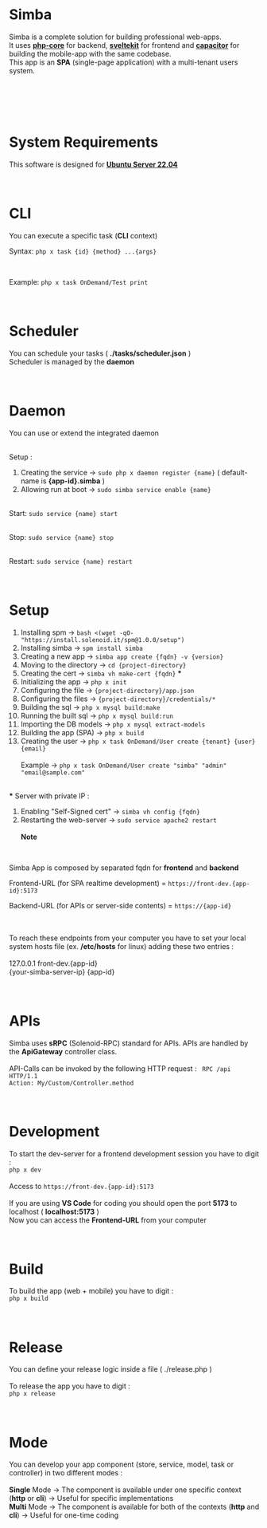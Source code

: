 # Simba
Simba is a complete solution for building professional web-apps.
<br>
It uses <a href="https://github.com/Solenoid-IT/php-core-lib" target="_blank"><b>php-core</b></a> for backend, <a href="https://kit.svelte.dev" target="_blank"><b>sveltekit</b></a> for frontend and <a href="https://capacitorjs.com" target="_blank"><b>capacitor</b></a> for building the mobile-app with the same codebase.
<br>
This app is an <b>SPA</b> (single-page application) with a multi-tenant users system.
<p align="center">
  <img alt="" src="https://dev.simba.solenoid.it/assets/images/simba.png">
</p>
<br><br><br>



# System Requirements
This software is designed for <a href="https://releases.ubuntu.com/22.04/ubuntu-22.04.4-live-server-amd64.iso" target="_blank"><b>Ubuntu Server 22.04</b></a>
<br><br><br>



# CLI
You can execute a specific task (<b>CLI</b> context)
<br>

Syntax: `php x task {id} {method} ...{args}`

<br>

Example: `php x task OnDemand/Test print`
<br><br><br>



# Scheduler
You can schedule your tasks ( <b>./tasks/scheduler.json</b> )
<br>
Scheduler is managed by the <b>daemon</b>
<br><br><br>



# Daemon
You can use or extend the integrated daemon
<br><br>

Setup :
1. Creating the service -> `sudo php x daemon register {name}` ( default-name is <b>{app-id}.simba</b> )<br>
2. Allowing run at boot -> `sudo simba service enable {name}`
<br><br>

Start: `sudo service {name} start`
<br><br>

Stop: `sudo service {name} stop`
<br><br>

Restart: `sudo service {name} restart`
<br><br><br>



# Setup
1.  Installing spm          -> `bash <(wget -qO- "https://install.solenoid.it/spm@1.0.0/setup")`<br>
2.  Installing simba        -> `spm install simba`<br>
3.  Creating a new app      -> `simba app create {fqdn} -v {version}`<br>
4.  Moving to the directory -> `cd {project-directory}`<br>
5.  Creating the cert       -> `simba vh make-cert {fqdn}` <b>*</b><br>
6.  Initializing the app    -> `php x init`<br>
7.  Configuring the file    -> `{project-directory}/app.json`<br>
8.  Configuring the files   -> `{project-directory}/credentials/*`<br>
9.  Building the sql        -> `php x mysql build:make`<br>
10. Running the built sql   -> `php x mysql build:run`<br>
11. Importing the DB models -> `php x mysql extract-models`<br>
12. Building the app (SPA)  -> `php x build`<br>
13. Creating the user       -> `php x task OnDemand/User create {tenant} {user} {email}`
<br><br>
Example -> `php x task OnDemand/User create "simba" "admin" "email@sample.com"`
<br><br>

<b>*</b> Server with private IP :<br>
1. Enabling "Self-Signed cert" -> `simba vh config {fqdn}`
2. Restarting the web-server   -> `sudo service apache2 restart`
<br><br>
<b>Note</b>
<br>

Simba App is composed by separated fqdn for <b>frontend</b> and <b>backend</b>
<br>

Frontend-URL (for SPA realtime development) = `https://front-dev.{app-id}:5173`
<br>

Backend-URL (for APIs or server-side contents) = `https://{app-id}`

<br><br>
To reach these endpoints from your computer you have to set your local system hosts file (ex. <b>/etc/hosts</b> for linux) adding these two entries :
<br><br>
127.0.0.1 front-dev.{app-id}
<br>
{your-simba-server-ip} {app-id}
<br><br><br>



# APIs
Simba uses <b>sRPC</b> (Solenoid-RPC) standard for APIs. APIs are handled by the <b>ApiGateway</b> controller class.
<br><br>
API-Calls can be invoked by the following HTTP request :
<code>
RPC /api HTTP/1.1
Action: My/Custom/Controller.method
</code>
<br><br><br>



# Development
To start the dev-server for a frontend development session you have to digit :
<br>
`php x dev`
<br><br>
Access to `https://front-dev.{app-id}:5173`
<br><br>
If you are using <b>VS Code</b> for coding you should open the port <b>5173</b> to localhost ( <b>localhost:5173</b> )
<br>
Now you can access the <b>Frontend-URL</b> from your computer
<br><br><br>



# Build
To build the app (web + mobile) you have to digit :
<br>
`php x build`
<br><br><br>



# Release
You can define your release logic inside a file ( ./release.php )
<br><br>
To release the app you have to digit :
<br>
`php x release`
<br><br><br>



# Mode
You can develop your app component (store, service, model, task or controller) in two different modes :
<br><br>
<b>Single</b> Mode -> The component is available under one specific context (<b>http</b> or <b>cli</b>) -> Useful for specific implementations
<br>
<b>Multi</b> Mode -> The component is available for both of the contexts (<b>http</b> and <b>cli</b>) -> Useful for one-time coding